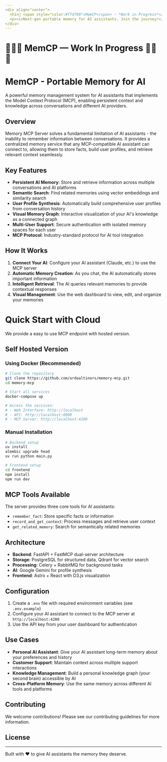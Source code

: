 ```yaml
---
<div align="center">
  <h1>🚧 <span style="color:#ffd700">MemCP</span> — *Work in Progress*</h1>
  <p><i>Next-gen portable memory for AI assistants. Join the journey!</i></p>
</div>
---
```


# 🚧🚧🚧 MemCP — Work In Progress 🚧🚧🚧

# MemCP - Portable Memory for AI

A powerful memory management system for AI assistants that implements the Model Context Protocol (MCP), enabling persistent context and knowledge across conversations and different AI providers.

## Overview

Memory MCP Server solves a fundamental limitation of AI assistants - the inability to remember information between conversations. It provides a centralized memory service that any MCP-compatible AI assistant can connect to, allowing them to store facts, build user profiles, and retrieve relevant context seamlessly.

## Key Features

- **Persistent AI Memory**: Store and retrieve information across multiple conversations and AI platforms
- **Semantic Search**: Find related memories using vector embeddings and similarity search
- **User Profile Synthesis**: Automatically build comprehensive user profiles from conversation history
- **Visual Memory Graph**: Interactive visualization of your AI's knowledge as a connected graph
- **Multi-User Support**: Secure authentication with isolated memory spaces for each user
- **MCP Protocol**: Industry-standard protocol for AI tool integration

## How It Works

1. **Connect Your AI**: Configure your AI assistant (Claude, etc.) to use the MCP server
2. **Automatic Memory Creation**: As you chat, the AI automatically stores important information
3. **Intelligent Retrieval**: The AI queries relevant memories to provide contextual responses
4. **Visual Management**: Use the web dashboard to view, edit, and organize your memories

# Quick Start with Cloud 

We provide a easy to use MCP endpoint with hosted version.

## Self Hosted Version

### Using Docker (Recommended)

```bash
# Clone the repository
git clone https://github.com/ardaaltinors/memory-mcp.git
cd memory-mcp

# Start all services
docker-compose up

# Access the services:
# - Web Interface: http://localhost
# - API: http://localhost:8000
# - MCP Server: http://localhost:4200
```

### Manual Installation

```bash
# Backend setup
uv install
alembic upgrade head
uv run python main.py

# Frontend setup
cd frontend
npm install
npm run dev
```

## MCP Tools Available

The server provides three core tools for AI assistants:

- `remember_fact`: Store specific facts or information
- `record_and_get_context`: Process messages and retrieve user context
- `get_related_memory`: Search for semantically related memories

## Architecture

- **Backend**: FastAPI + FastMCP dual-server architecture
- **Storage**: PostgreSQL for structured data, Qdrant for vector search
- **Processing**: Celery + RabbitMQ for background tasks
- **AI**: Google Gemini for profile synthesis
- **Frontend**: Astro + React with D3.js visualization

## Configuration

1. Create a `.env` file with required environment variables (see `.env.example`)
2. Configure your AI assistant to connect to the MCP server at `http://localhost:4200`
3. Use the API key from your user dashboard for authentication

## Use Cases

- **Personal AI Assistant**: Give your AI assistant long-term memory about your preferences and history
- **Customer Support**: Maintain context across multiple support interactions
- **Knowledge Management**: Build a personal knowledge graph (your second brain) accessible by AI
- **Cross-Platform Memory**: Use the same memory across different AI tools and platforms

## Contributing

We welcome contributions! Please see our contributing guidelines for more information.

## License



---

Built with ❤️ to give AI assistants the memory they deserve.